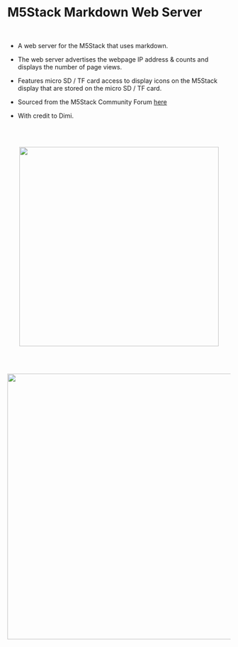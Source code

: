 # M5Stack Markdown Web Server

<br />

- A web server for the M5Stack that uses markdown. 

- The web server advertises the webpage IP address & counts and displays the number of page views.

- Features micro SD / TF card access to display icons on the M5Stack display that are stored on the micro SD / TF card. 

- Sourced from the M5Stack Community Forum [here](http://forum.m5stack.com/topic/110/lesson-5-tf-markdown-web-server/2)

- With credit to Dimi.

<br />  
<br />  

<p align="center">
<img src="https://github.com/PartsandCircuits/M5Stack-MarkdownWebServer/blob/master/Screenshot-01.png" width="450">
</p>

<br />  
<br />  

<p align="center">
<img src="https://github.com/PartsandCircuits/M5Stack-MarkdownWebServer/blob/master/Screenshot-02.png" width="600">
</p>
